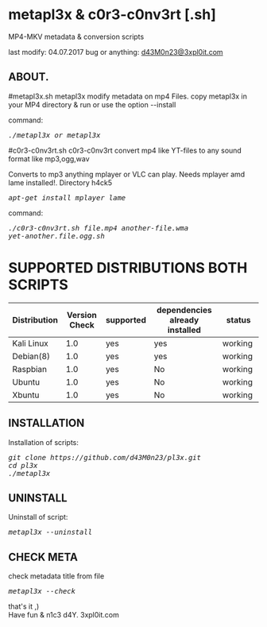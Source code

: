 # metapl3x & c0r3-c0nv3rt [.sh]
MP4-MKV metadata & conversion scripts

last modify: 04.07.2017
bug or anything: d43M0n23@3xpl0it.com

## ABOUT.
#metapl3x.sh
metapl3x modify metadata on mp4 Files.
copy metapl3x in your MP4 directory & run or use the option --install

command:<pre><i><n>./metapl3x or metapl3x</pre></i></n>

#c0r3-c0nv3rt.sh
c0r3-c0nv3rt convert mp4 like YT-files to any sound format like mp3,ogg,wav

Converts to mp3 anything mplayer or VLC can play.
Needs mplayer amd lame installed!.
Directory h4ck5

<pre><i><n>apt-get install mplayer lame</pre></i></n> 

command:<pre><i><n>./c0r3-c0nv3rt.sh file.mp4 another-file.wma yet-another.file.ogg.sh</pre></i></n>

 
# SUPPORTED DISTRIBUTIONS BOTH SCRIPTS
|Distribution | Version Check | supported | dependencies already installed |status |
----------|-------|------|------|-------|
|Kali Linux|1.0 | yes| yes | working   |
|Debian(8)|1.0 | yes| yes | working   |
|Raspbian|1.0 |yes|No|working   |
|Ubuntu|1.0 |yes|No|working   |
|Xbuntu|1.0 |yes|No|working  |

## INSTALLATION
Installation of scripts:
<pre><i><n>git clone https://github.com/d43M0n23/pl3x.git
cd pl3x
./metapl3x</pre></i></n>

## UNINSTALL
Uninstall of script:
<pre><i><n>metapl3x --uninstall</pre></i></n>

## CHECK META
check metadata title from file
<pre><i><n>metapl3x --check</pre></i></n>


that's it ,)    
Have fun & n1c3 d4Y. 3xpl0it.com
